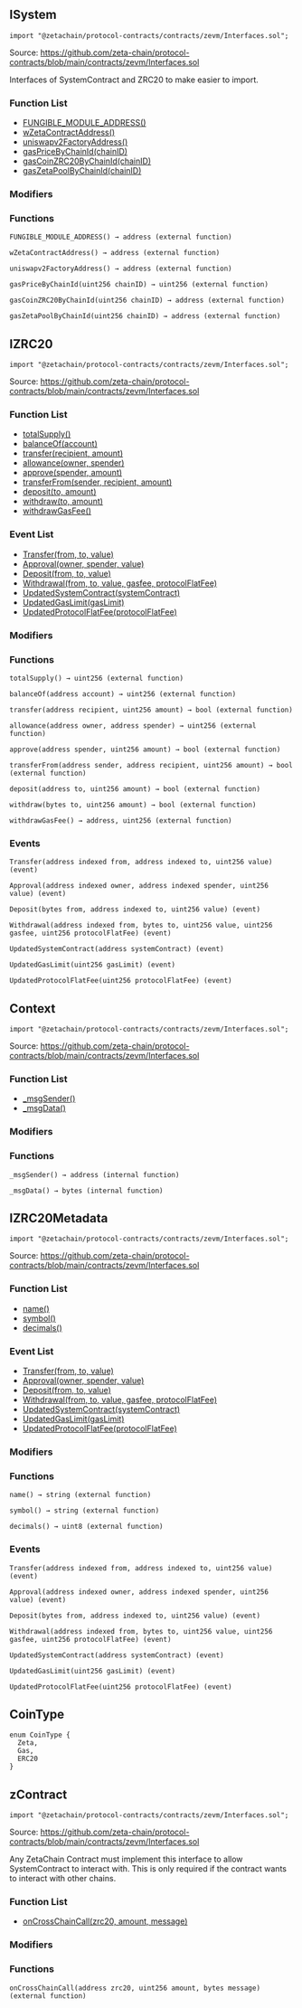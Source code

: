 ## ISystem

```solidity
import "@zetachain/protocol-contracts/contracts/zevm/Interfaces.sol";
```

Source: https://github.com/zeta-chain/protocol-contracts/blob/main/contracts/zevm/Interfaces.sol

Interfaces of SystemContract and ZRC20 to make easier to import.

### Function List

* [FUNGIBLE_MODULE_ADDRESS()](#ISystem-FUNGIBLE_MODULE_ADDRESS--)
* [wZetaContractAddress()](#ISystem-wZetaContractAddress--)
* [uniswapv2FactoryAddress()](#ISystem-uniswapv2FactoryAddress--)
* [gasPriceByChainId(chainID)](#ISystem-gasPriceByChainId-uint256-)
* [gasCoinZRC20ByChainId(chainID)](#ISystem-gasCoinZRC20ByChainId-uint256-)
* [gasZetaPoolByChainId(chainID)](#ISystem-gasZetaPoolByChainId-uint256-)

### Modifiers

### Functions

```
FUNGIBLE_MODULE_ADDRESS() → address (external function)
```

<a name="ISystem-FUNGIBLE_MODULE_ADDRESS--"></a>

```
wZetaContractAddress() → address (external function)
```

<a name="ISystem-wZetaContractAddress--"></a>

```
uniswapv2FactoryAddress() → address (external function)
```

<a name="ISystem-uniswapv2FactoryAddress--"></a>

```
gasPriceByChainId(uint256 chainID) → uint256 (external function)
```

<a name="ISystem-gasPriceByChainId-uint256-"></a>

```
gasCoinZRC20ByChainId(uint256 chainID) → address (external function)
```

<a name="ISystem-gasCoinZRC20ByChainId-uint256-"></a>

```
gasZetaPoolByChainId(uint256 chainID) → address (external function)
```

<a name="ISystem-gasZetaPoolByChainId-uint256-"></a>

## IZRC20

```solidity
import "@zetachain/protocol-contracts/contracts/zevm/Interfaces.sol";
```

Source: https://github.com/zeta-chain/protocol-contracts/blob/main/contracts/zevm/Interfaces.sol

### Function List

* [totalSupply()](#IZRC20-totalSupply--)
* [balanceOf(account)](#IZRC20-balanceOf-address-)
* [transfer(recipient, amount)](#IZRC20-transfer-address-uint256-)
* [allowance(owner, spender)](#IZRC20-allowance-address-address-)
* [approve(spender, amount)](#IZRC20-approve-address-uint256-)
* [transferFrom(sender, recipient, amount)](#IZRC20-transferFrom-address-address-uint256-)
* [deposit(to, amount)](#IZRC20-deposit-address-uint256-)
* [withdraw(to, amount)](#IZRC20-withdraw-bytes-uint256-)
* [withdrawGasFee()](#IZRC20-withdrawGasFee--)

### Event List

* [Transfer(from, to, value)](#IZRC20-Transfer-address-address-uint256-)
* [Approval(owner, spender, value)](#IZRC20-Approval-address-address-uint256-)
* [Deposit(from, to, value)](#IZRC20-Deposit-bytes-address-uint256-)
* [Withdrawal(from, to, value, gasfee, protocolFlatFee)](#IZRC20-Withdrawal-address-bytes-uint256-uint256-uint256-)
* [UpdatedSystemContract(systemContract)](#IZRC20-UpdatedSystemContract-address-)
* [UpdatedGasLimit(gasLimit)](#IZRC20-UpdatedGasLimit-uint256-)
* [UpdatedProtocolFlatFee(protocolFlatFee)](#IZRC20-UpdatedProtocolFlatFee-uint256-)

### Modifiers

### Functions

```
totalSupply() → uint256 (external function)
```

<a name="IZRC20-totalSupply--"></a>

```
balanceOf(address account) → uint256 (external function)
```

<a name="IZRC20-balanceOf-address-"></a>

```
transfer(address recipient, uint256 amount) → bool (external function)
```

<a name="IZRC20-transfer-address-uint256-"></a>

```
allowance(address owner, address spender) → uint256 (external function)
```

<a name="IZRC20-allowance-address-address-"></a>

```
approve(address spender, uint256 amount) → bool (external function)
```

<a name="IZRC20-approve-address-uint256-"></a>

```
transferFrom(address sender, address recipient, uint256 amount) → bool (external function)
```

<a name="IZRC20-transferFrom-address-address-uint256-"></a>

```
deposit(address to, uint256 amount) → bool (external function)
```

<a name="IZRC20-deposit-address-uint256-"></a>

```
withdraw(bytes to, uint256 amount) → bool (external function)
```

<a name="IZRC20-withdraw-bytes-uint256-"></a>

```
withdrawGasFee() → address, uint256 (external function)
```

<a name="IZRC20-withdrawGasFee--"></a>

### Events

```
Transfer(address indexed from, address indexed to, uint256 value) (event)
```

<a name="IZRC20-Transfer-address-address-uint256-"></a>

```
Approval(address indexed owner, address indexed spender, uint256 value) (event)
```

<a name="IZRC20-Approval-address-address-uint256-"></a>

```
Deposit(bytes from, address indexed to, uint256 value) (event)
```

<a name="IZRC20-Deposit-bytes-address-uint256-"></a>

```
Withdrawal(address indexed from, bytes to, uint256 value, uint256 gasfee, uint256 protocolFlatFee) (event)
```

<a name="IZRC20-Withdrawal-address-bytes-uint256-uint256-uint256-"></a>

```
UpdatedSystemContract(address systemContract) (event)
```

<a name="IZRC20-UpdatedSystemContract-address-"></a>

```
UpdatedGasLimit(uint256 gasLimit) (event)
```

<a name="IZRC20-UpdatedGasLimit-uint256-"></a>

```
UpdatedProtocolFlatFee(uint256 protocolFlatFee) (event)
```

<a name="IZRC20-UpdatedProtocolFlatFee-uint256-"></a>

## Context

```solidity
import "@zetachain/protocol-contracts/contracts/zevm/Interfaces.sol";
```

Source: https://github.com/zeta-chain/protocol-contracts/blob/main/contracts/zevm/Interfaces.sol

### Function List

* [_msgSender()](#Context-_msgSender--)
* [_msgData()](#Context-_msgData--)

### Modifiers

### Functions

```
_msgSender() → address (internal function)
```

<a name="Context-_msgSender--"></a>

```
_msgData() → bytes (internal function)
```

<a name="Context-_msgData--"></a>

## IZRC20Metadata

```solidity
import "@zetachain/protocol-contracts/contracts/zevm/Interfaces.sol";
```

Source: https://github.com/zeta-chain/protocol-contracts/blob/main/contracts/zevm/Interfaces.sol

### Function List

* [name()](#IZRC20Metadata-name--)
* [symbol()](#IZRC20Metadata-symbol--)
* [decimals()](#IZRC20Metadata-decimals--)

### Event List

* [Transfer(from, to, value)](#IZRC20-Transfer-address-address-uint256-)
* [Approval(owner, spender, value)](#IZRC20-Approval-address-address-uint256-)
* [Deposit(from, to, value)](#IZRC20-Deposit-bytes-address-uint256-)
* [Withdrawal(from, to, value, gasfee, protocolFlatFee)](#IZRC20-Withdrawal-address-bytes-uint256-uint256-uint256-)
* [UpdatedSystemContract(systemContract)](#IZRC20-UpdatedSystemContract-address-)
* [UpdatedGasLimit(gasLimit)](#IZRC20-UpdatedGasLimit-uint256-)
* [UpdatedProtocolFlatFee(protocolFlatFee)](#IZRC20-UpdatedProtocolFlatFee-uint256-)

### Modifiers

### Functions

```
name() → string (external function)
```

<a name="IZRC20Metadata-name--"></a>

```
symbol() → string (external function)
```

<a name="IZRC20Metadata-symbol--"></a>

```
decimals() → uint8 (external function)
```

<a name="IZRC20Metadata-decimals--"></a>

### Events

```
Transfer(address indexed from, address indexed to, uint256 value) (event)
```

<a name="IZRC20-Transfer-address-address-uint256-"></a>

```
Approval(address indexed owner, address indexed spender, uint256 value) (event)
```

<a name="IZRC20-Approval-address-address-uint256-"></a>

```
Deposit(bytes from, address indexed to, uint256 value) (event)
```

<a name="IZRC20-Deposit-bytes-address-uint256-"></a>

```
Withdrawal(address indexed from, bytes to, uint256 value, uint256 gasfee, uint256 protocolFlatFee) (event)
```

<a name="IZRC20-Withdrawal-address-bytes-uint256-uint256-uint256-"></a>

```
UpdatedSystemContract(address systemContract) (event)
```

<a name="IZRC20-UpdatedSystemContract-address-"></a>

```
UpdatedGasLimit(uint256 gasLimit) (event)
```

<a name="IZRC20-UpdatedGasLimit-uint256-"></a>

```
UpdatedProtocolFlatFee(uint256 protocolFlatFee) (event)
```

<a name="IZRC20-UpdatedProtocolFlatFee-uint256-"></a>

## CoinType

```solidity
enum CoinType {
  Zeta,
  Gas,
  ERC20
}
```
## zContract

```solidity
import "@zetachain/protocol-contracts/contracts/zevm/Interfaces.sol";
```

Source: https://github.com/zeta-chain/protocol-contracts/blob/main/contracts/zevm/Interfaces.sol

Any ZetaChain Contract must implement this interface to allow SystemContract to interact with.
This is only required if the contract wants to interact with other chains.

### Function List

* [onCrossChainCall(zrc20, amount, message)](#zContract-onCrossChainCall-address-uint256-bytes-)

### Modifiers

### Functions

```
onCrossChainCall(address zrc20, uint256 amount, bytes message) (external function)
```

<a name="zContract-onCrossChainCall-address-uint256-bytes-"></a>

